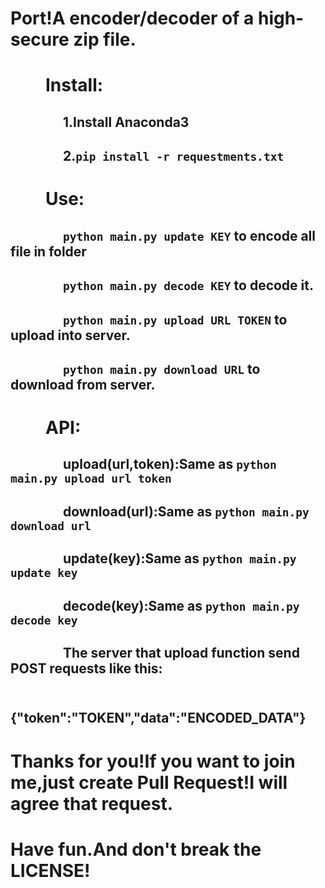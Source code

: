 # Port!A encoder/decoder of a high-secure zip file.
# &emsp;&emsp;Install:
## &emsp;&emsp;&emsp;&emsp;1.Install Anaconda3
## &emsp;&emsp;&emsp;&emsp;2.`pip install -r requestments.txt`
# &emsp;&emsp;Use:
## &emsp;&emsp;&emsp;&emsp;`python main.py update KEY` to encode all file in folder
## &emsp;&emsp;&emsp;&emsp;`python main.py decode KEY` to decode it.
## &emsp;&emsp;&emsp;&emsp;`python main.py upload URL TOKEN` to upload into server.
## &emsp;&emsp;&emsp;&emsp;`python main.py download URL` to download from server.
# &emsp;&emsp;API:
## &emsp;&emsp;&emsp;&emsp;upload(url,token):Same as `python main.py upload url token`
## &emsp;&emsp;&emsp;&emsp;download(url):Same as `python main.py download url`
## &emsp;&emsp;&emsp;&emsp;update(key):Same as `python main.py update key`
## &emsp;&emsp;&emsp;&emsp;decode(key):Same as `python main.py decode key`
## &emsp;&emsp;&emsp;&emsp;The server that upload function send POST requests like this:
## &emsp;&emsp;&emsp;&emsp;&emsp;&emsp;{"token":"TOKEN","data":"ENCODED_DATA"}
# Thanks for you!If you want to join me,just create Pull Request!I will agree that request.
# Have fun.And don't break the LICENSE!
